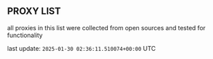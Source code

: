 ## PROXY LIST

all proxies in this list were collected from open sources and tested for functionality

last update: `2025-01-30 02:36:11.510074+00:00` UTC